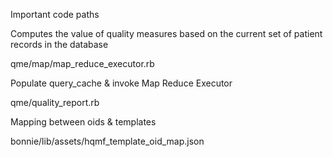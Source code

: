 Important code paths

Computes the value of quality measures based on the current set of patient records in the database

qme/map/map_reduce_executor.rb

Populate query_cache & invoke Map Reduce Executor

qme/quality_report.rb

Mapping between oids & templates 

bonnie/lib/assets/hqmf_template_oid_map.json